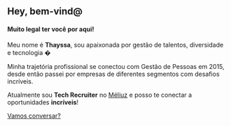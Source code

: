 ## Hey, bem-vind@

#### Muito legal ter você por aqui! 

Meu nome é **Thayssa**, sou apaixonada  por gestão de talentos, diversidade e tecnologia �

Minha trajetória profissional se conectou com Gestão de Pessoas em 2015, desde então passei por empresas de diferentes segmentos com desafios incríveis.  

Atualmente sou **Tech Recruiter** no [Méliuz](https://meliuz.gupy.io/) e posso te conectar a oportunidades **incríveis**!

[Vamos conversar?](https://www.linkedin.com/in/thayssa-radmylla-61b18a153/)
